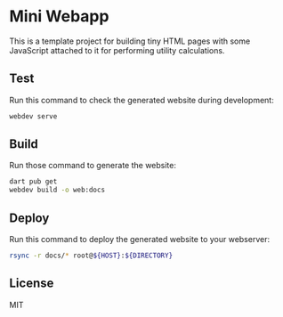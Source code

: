 # Mini Webapp

This is a template project for building tiny HTML pages with some JavaScript attached to it for performing utility calculations.

## Test

Run this command to check the generated website during development:

```bash
webdev serve
```

## Build

Run those command to generate the website:

```bash
dart pub get
webdev build -o web:docs
```

## Deploy

Run this command to deploy the generated website to your webserver:

```bash
rsync -r docs/* root@${HOST}:${DIRECTORY}
```

## License

MIT
